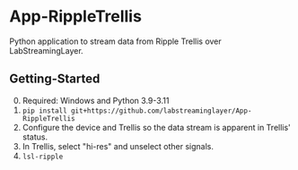 # App-RippleTrellis
Python application to stream data from Ripple Trellis over LabStreamingLayer.

## Getting-Started

0. Required: Windows and Python 3.9-3.11
1. `pip install git+https://github.com/labstreaminglayer/App-RippleTrellis`
2. Configure the device and Trellis so the data stream is apparent in Trellis' status.
3. In Trellis, select "hi-res" and unselect other signals.
4. `lsl-ripple`
